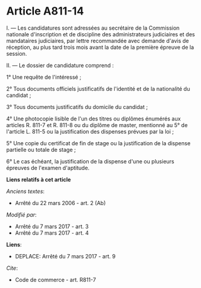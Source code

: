 # Article A811-14

I. ― Les candidatures sont adressées au secrétaire de la Commission nationale d'inscription et de discipline des
administrateurs judiciaires et des mandataires judiciaires, par lettre recommandée avec demande d'avis de réception, au plus
tard trois mois avant la date de la première épreuve de la session.

II. ― Le dossier de candidature comprend :

1° Une requête de l'intéressé ;

2° Tous documents officiels justificatifs de l'identité et de la nationalité du candidat ;

3° Tous documents justificatifs du domicile du candidat ;

4° Une photocopie lisible de l'un des titres ou diplômes énumérés aux articles R. 811-7 et R. 811-8 ou du diplôme de master,
mentionné au 5° de l'article L. 811-5 ou la justification des dispenses prévues par la loi ;

5° Une copie du certificat de fin de stage ou la justification de la dispense partielle ou totale de stage ;

6° Le cas échéant, la justification de la dispense d'une ou plusieurs épreuves de l'examen d'aptitude.

**Liens relatifs à cet article**

_Anciens textes_:

  - Arrêté du 22 mars 2006 - art. 2 (Ab)

_Modifié par_:

  - Arrêté du 7 mars 2017 - art. 3
  - Arrêté du 7 mars 2017 - art. 4

**Liens**:

  - DEPLACE: Arrêté du 7 mars 2017 - art. 9

_Cite_:

  - Code de commerce - art. R811-7
